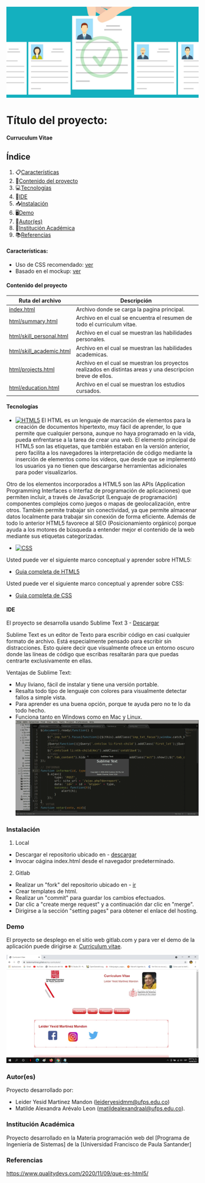 ![Curriculum](img/curriculum.jpg)
# Título del proyecto:

#### Curruculum Vitae 

## Índice
1. 📋[Características](#características)
2. 📝[Contenido del proyecto](#contenido-del-proyecto)
3. 💻[Tecnologías](#tecnologías)
4. 📲[IDE](#ide)
5. 📥[Instalación](#instalación)
6. 🖥[Demo](#demo)
7. 👫[Autor(es)](#autores)
8. 🏫[Institución Académica](#institución-académica)
9. 📚[Referencias](#referencias)


#### Características:
  - Uso de CSS recomendado: [ver](https://gitlab.com/leiderMartinez/my-curriculum/-/tree/master/css)
  - Basado en el mockup: [ver](https://www.dropbox.com/s/s8u22zgwl1ipacn/Actividad%20Hoja%20de%20Vida-ufps-CSS.pdf?dl=0)


  #### Contenido del proyecto
  | Ruta del archivo | Descripción |
  | --- | --- | 
  | [index.html](https://gitlab.com/leiderMartinez/my-curriculum/-/blob/master/index.html) | Archivo donde se carga la pagina principal. |
  | [html/summary.html](https://gitlab.com/leiderMartinez/my-curriculum/-/blob/master/html/summary.html) | Archivo en el cual se encuentra el resumen de todo el curriculum vitae. |
  | [html/skill_personal.html](https://gitlab.com/leiderMartinez/my-curriculum/-/blob/master/html/skill_personal.html) | Archivo en el cual se muestran las habilidades personales. |
  | [html/skill_academic.html](https://gitlab.com/leiderMartinez/my-curriculum/-/blob/master/html/skill_academic.html) | Archivo en el cual se muestran las habilidades academicas.
  | [html/projects.html](https://gitlab.com/leiderMartinez/my-curriculum/-/blob/master/html/projects.html) | Archivo en el cual se muestran los proyectos realizados en distintas areas y una descripcion breve de ellos. |
  | [html/education.html](https://gitlab.com/leiderMartinez/my-curriculum/-/blob/master/html/education.html) | Archivo en el cual se muestran los estudios cursados. |


#### Tecnologías

  - [![HTML5](https://img.shields.io/badge/-HTML5-blue )](https://developer.mozilla.org/es/docs/Web/Guide/HTML/HTML5)
  El HTML es un lenguaje de marcación de elementos para la creación de documentos hipertexto, muy fácil de aprender, lo que permite que cualquier persona, aunque no haya programado en la vida, pueda enfrentarse a la tarea de crear una web. El elemento principal de HTML5 son las etiquetas, que también estaban en la versión anterior, pero facilita a los navegadores la interpretación de código mediante la inserción de elementos como los vídeos, que desde que se implementó los usuarios ya no tienen que descargarse herramientas adicionales para poder visualizarlos.

Otro de los elementos incorporados a HTML5 son las APIs (Application Programming Interfaces o Interfaz de programación de aplicaciones) que permiten incluir, a través de JavaScript (Lenguaje de programación) componentes complejos como juegos o  mapas de geolocalización, entre otros. También permite trabajar sin conectividad, ya que permite almacenar datos localmente para trabajar sin conexión de forma eficiente. Además de todo lo anterior HTML5 favorece al SEO (Posicionamiento orgánico) porque ayuda a los motores de búsqueda a entender mejor el contenido de la web mediante sus etiquetas categorizadas.

  - [![CSS](https://img.shields.io/badge/-CSS-brightgreen)](https://www.w3schools.com/css/default.asp)

Usted puede ver el siguiente marco conceptual y aprender sobre HTML5:
  - [Guia completa de HTML5](https://www.w3schools.com/html/default.asp)

Usted puede ver el siguiente marco conceptual y aprender sobre CSS:
  - [Guia completa de CSS](https://www.w3schools.com/css/default.asp)

  
#### IDE

El proyecto se desarrolla usando Sublime Text 3 - [Descargar](https://www.sublimetext.com/3)

  Sublime Text es un editor de Texto para escribir código en casi cualquier formato de archivo. Está especialmente pensado para escribir sin distracciones. Esto quiere decir que visualmente ofrece un entorno oscuro donde las líneas de código que escribas resaltarán para que puedas centrarte exclusivamente en ellas.
 
  Ventajas de Sublime Text:
 * Muy liviano, fácil de instalar y tiene una versión portable.
 * Resalta todo tipo de lenguaje con colores para visualmente detectar fallos a simple vista.
 * Para aprender es una buena opción, porque te ayuda pero no te lo da todo hecho.
 * Funciona tanto en Windows como en Mac y Linux.
![Sublime Text 3](/img/Sublime-Text-3-pantallazo-1024x532.png)

### Instalación


1. Local
  - Descargar el repositorio ubicado en - [descargar](http://gitlab.com/leiderMartinez/my-curriculum)
  - Invocar oágina index.html desde el navegador predeterminado.
2. Gitlab
  - Realizar un "fork" del repositorio ubicado en - [ir](http://gitlab.com/leiderMartinez/my-curriculum)
  - Crear templates de html.
  - Realizar un "commit" para guardar los cambios efectuados.
  - Dar clic a "create merge request" y a continuación dar clic en "merge".
  - Dirigirse a la sección "setting pages" para obtener el enlace del hosting.




### Demo

El proyecto se desplego en el sitio web gitlab.com y para ver el demo de la aplicación puede dirigirse a: [Curriculum vitae](http://leidermartinez.gitlab.io/my-curriculum/).

![Pagina Principal](img/pp.jpg)


### Autor(es)
Proyecto desarrollado por: 
- Leider Yesid Martinez Mandon (<leideryesidmm@ufps.edu.co>)
- Matilde Alexandra Arévalo Leon (<matildealexandraal@ufps.edu.co>).


### Institución Académica   
Proyecto desarrollado en la Materia programación web del  [Programa de Ingeniería de Sistemas] de la [Universidad Francisco de Paula Santander]


### Referencias 

https://www.qualitydevs.com/2020/11/09/que-es-html5/
